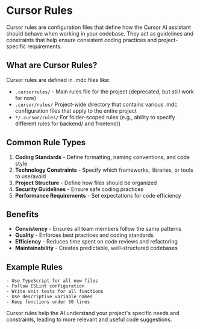 # Cursor Rules

Cursor rules are configuration files that define how the Cursor AI assistant should behave when working in your codebase. They act as guidelines and constraints that help ensure consistent coding practices and project-specific requirements.

## What are Cursor Rules?

Cursor rules are defined in .mdc files like:

-   `.cursorrules/` - Main rules file for the project (deprecated, but still work for now)
-   `.cursor/rules/` Project-wide directory that contains various .mdc configuration files that apply to the entire project
-   `*/.cursor/rules/` For folder-scoped rules (e.g., ability to specify different rules for backend/ and frontend/)

## Common Rule Types

1. **Coding Standards** - Define formatting, naming conventions, and code style
2. **Technology Constraints** - Specify which frameworks, libraries, or tools to use/avoid
3. **Project Structure** - Define how files should be organized
4. **Security Guidelines** - Ensure safe coding practices
5. **Performance Requirements** - Set expectations for code efficiency

## Benefits

-   **Consistency** - Ensures all team members follow the same patterns
-   **Quality** - Enforces best practices and coding standards
-   **Efficiency** - Reduces time spent on code reviews and refactoring
-   **Maintainability** - Creates predictable, well-structured codebases

## Example Rules

```
- Use TypeScript for all new files
- Follow ESLint configuration
- Write unit tests for all functions
- Use descriptive variable names
- Keep functions under 50 lines
```

Cursor rules help the AI understand your project's specific needs and constraints, leading to more relevant and useful code suggestions.
